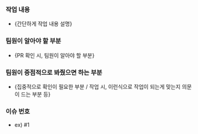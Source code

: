 ### 작업 내용

- {간단하게 작업 내용 설명}

### 팀원이 알아야 할 부분

- {PR 확인 시, 팀원이 알아야 할 부분}

### 팀원이 중점적으로 봐줬으면 하는 부분

- {집중적으로 확인이 필요한 부분 / 작업 시, 이런식으로 작업이 되는게 맞는지 의문이 드는 부분 등}

### 이슈 번호

- ex) #1
